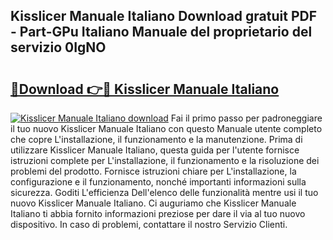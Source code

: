## Kisslicer Manuale Italiano Download gratuit PDF - Part-GPu Italiano Manuale del proprietario del servizio 0IgNO

# <h2><a href="http://df97a8m.blite.top/?on=Kisslicer+Manuale+Italiano">🔗Download 👉🔴 Kisslicer Manuale Italiano</a></h2>

[![Kisslicer Manuale Italiano download](https://i.imgur.com/lujVjoI.png)](http://df97a8m.blite.top/?on=Kisslicer+Manuale+Italiano)
Fai il primo passo per padroneggiare il tuo nuovo Kisslicer Manuale Italiano con questo Manuale utente completo che copre L'installazione, il funzionamento e la manutenzione. Prima di utilizzare Kisslicer Manuale Italiano, questa guida per l'utente fornisce istruzioni complete per L'installazione, il funzionamento e la risoluzione dei problemi del prodotto. Fornisce istruzioni chiare per L'installazione, la configurazione e il funzionamento, nonché importanti informazioni sulla sicurezza. Goditi L'efficienza Dell'elenco delle funzionalità mentre usi il tuo nuovo Kisslicer Manuale Italiano. Ci auguriamo che Kisslicer Manuale Italiano ti abbia fornito informazioni preziose per dare il via al tuo nuovo dispositivo. In caso di problemi, contattare il nostro Servizio Clienti.
